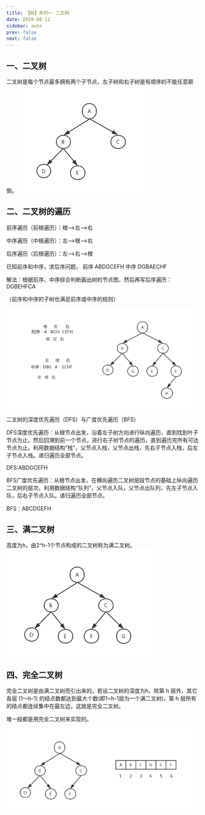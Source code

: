 ```yaml
---
title: 【树】系列一 二叉树
date: 2020-08-11
sidebar: auto
prev: false
next: false
---
```


## 一、二叉树
二叉树是每个节点最多拥有两个子节点，左子树和右子树是有顺序的不能任意颠倒。
![二叉树](./img/binaryTree.png)
## 二、二叉树的遍历

前序遍历（前根遍历）：根——>左——>右

中序遍历（中根遍历）：左——>根——>右

后序遍历（后根遍历）：左——>右——>根

已知前序和中序，求后序问题，  前序 ABDGCEFH    中序 DGBAECHF

解法：根据前序、中序综合判断画出树的节点图，然后再写后序遍历：DGBEHFCA

（前序和中序的子树也满足前序或中序的规则）

![二叉树遍历](./img/order.png)

二叉树的深度优先遍历（DFS）与广度优先遍历（BFS）

DFS深度优先遍历：从根节点出发，沿着左子树方向进行纵向遍历，直到找到叶子节点为止。然后回溯到前一个节点，进行右子树节点的遍历，直到遍历完所有可达节点为止。利用数据结构“栈”，父节点入栈，父节点出栈，先右子节点入栈，后左子节点入栈。递归遍历全部节点。

DFS:ABDGCEFH

 

BFS广度优先遍历：从根节点出发，在横向遍历二叉树层段节点的基础上纵向遍历二叉树的层次。利用数据结构“队列”，父节点入队，父节点出队列，先左子节点入队，后右子节点入队。递归遍历全部节点。

BFS：ABCDGEFH

## 三、满二叉树 
高度为h，由2^h-1个节点构成的二叉树称为满二叉树。  
![满二叉树](./img/fullbinaryTree.png)

## 四、完全二叉树
完全二叉树是由满二叉树而引出来的，若设二叉树的深度为h，除第 h 层外，其它各层 (1～h-1) 的结点数都达到最大个数(即1~h-1层为一个满二叉树)，第 h 层所有的结点都连续集中在最左边，这就是完全二叉树。

堆一般都是用完全二叉树来实现的。

![完全二叉树](./img/completeBinaryTree.png)
